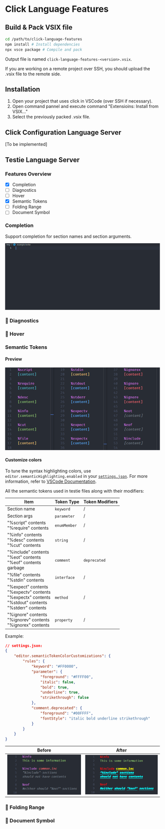 # Click Language Features

## Build & Pack VSIX file

```sh
cd /path/to/click-language-features
npm install # Install dependencies
npx vsce package # Compile and pack
```

Output file is named `click-language-features-<version>.vsix`.

If you are working on a remote project over SSH, you should upload the .vsix file to the remote side.

## Installation

1. Open your project that uses click in VSCode (over SSH if necessary).
2. Open command pannel and execute command "Extensioins: Install from VSIX..."
3. Select the previously packed .vsix file.

## Click Configuration Language Server

[To be implemented]

## Testie Language Server

### Features Overview

- [x] Completion
- [ ] Diagnostics
- [ ] Hover
- [x] Semantic Tokens
- [ ] Folding Range
- [ ] Document Symbol

### Completion

Support completion for section names and section arguments.

![Preview](pictures/completion_1.gif)

### 🚧 Diagnostics

### 🚧 Hover

### Semantic Tokens

#### Preview

![Preview](pictures/semanticTokens_1.png)

#### Customize colors

To tune the syntax highlighting colors, use `editor.semanticHighlighting.enabled` in your [`settings.json`](https://code.visualstudio.com/docs/getstarted/settings). For more information, refer to [VSCode Documentation](https://code.visualstudio.com/docs/getstarted/themes#_editor-semantic-highlighting).

All the semantic tokens used in testie files along with their modifiers:

| Item | Token Type | Token Modifiers |
| --- | --- | --- |
| Section name | `keyword` | / |
| Section args | `parameter` | / |
| "%script" contents<br/>"%require" contents | `enumMember` | / |
| "%info" contents<br/>"%desc" contents<br/>"%cut" contents | `string` | / |
| "%include" contents<br/>"%eot" contents<br/>"%eof" contents<br/>garbage | `comment` | `deprecated` |
| "%file" contents<br/>"%stdin" contents | `interface` | / |
| "%expect" contents<br/>"%expectv" contents<br/>"%expectx" contents<br/>"%stdout" contents<br/>"%stderr" contents | `method` | / |
| "%ignore" contents<br/>"%ignorev" contents<br/>"%ignorex" contents | `property` | / |

Example:

```json
// settings.json:
{
	"editor.semanticTokenColorCustomizations": {
		"rules": {
			"keyword": "#FF0000",
			"parameter": {
				"foreground": "#FFFF00",
				"italic": false,
				"bold": true,
				"underline": true,
				"strikethrough": false
			},
			"comment.deprecated": {
				"foreground": "#00FFFF",
				"fontStyle": "italic bold underline strikethrough"
			}
		}
	}
}
```

| Before | After |
| :---: | :---: |
|![Before](pictures/semanticTokens_2.png) |![After](pictures/semanticTokens_3.png) |

### 🚧 Folding Range

### 🚧 Document Symbol
